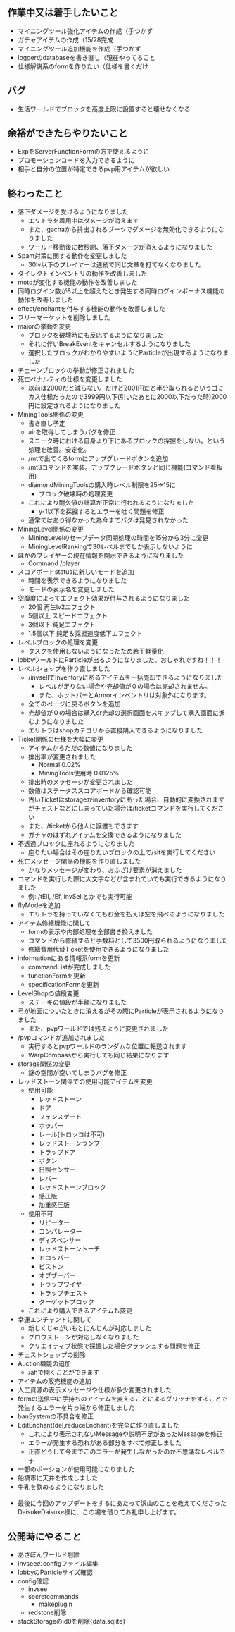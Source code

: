 ## 作業中又は着手したいこと

* マイニングツール強化アイテムの作成（手つかず
* ガチャアイテムの作成（15/28完成
* マイニングツール追加機能を作成（手つかず
* loggerのdatabaseを書き直し（現在やってること
* 仕様解説系のformを作りたい（仕様を書くだけ

## バグ

* 生活ワールドでブロックを高度上限に設置すると壊せなくなる

## 余裕ができたらやりたいこと

* ExpをServerFunctionFormの方で使えるように
* プロモーションコードを入力できるように
* 相手と自分の位置が特定できるpvp用アイテムが欲しい

## 終わったこと

* 落下ダメージを受けるようになりました
  * エリトラを着用中はダメージが消えます
  * また、gachaから排出されるブーツでダメージを無効化できるようになりました
  * ワールド移動後に数秒間、落下ダメージが消えるようになりました
* Spam対策に関する動作を変更しました
  * 30lv以下のプレイヤーは連続で同じ文章を打てなくなりました
* ダイレクトインベントリの動作を改善しました
* motdが変化する機能の動作を改善しました
* 同時ログイン数が8以上を超えたとき発生する同時ログインボーナス機能の動作を改善しました
* effect/enchantを付与する機能の動作を改善しました
* フリーマーケットを削除しました
* majorの挙動を変更
  * ブロックを破壊時にも反応するようになりました
  * それに伴いBreakEventをキャンセルするようになりました
  * 選択したブロックがわかりやすいようにParticleが出現するようになりました
* チェーンブロックの挙動が修正されました
* 死亡ペナルティの仕様を変更しました
  * 以前は2000だと減らない。だけど2001円だと半分取られるというゴミカス仕様だったので3999円以下(引いたあとに2000以下だった時)2000円に設定されるようになりました
* MiningTools関係の変更
  * 書き直し予定
  * airを取得してしまうバグを修正
  * スニーク時における自身より下にあるブロックの採掘をしない。という処理を改善。安定化。
  * /mtで出てくるformにアップグレードボタンを追加
  * /mt3コマンドを実装。アップグレードボタンと同じ機能(コマンド看板用)
  * diamondMiningToolsの購入時レベル制限を25->15に
    * ブロック破壊時の処理変更
  * これにより耐久値の計算が正常に行われるようになりました
    * y-1以下を採掘するとエラーを吐く問題を修正
  * 通常ではあり得なかった為今までバグは発見されなかった
* MiningLevel関係の変更
  * MiningLevelのセーブデータ同期処理の時間を15分から3分に変更
  * MiningLevelRankingで30レベルまでしか表示しないように
* ほかのプレイヤーの現在情報を開示できるようになりました
  * Command /player
* スコアボードstatusに新しいモードを追加
  * 時間を表示できるようになりました
  * モードの表示名を変更しました
* 空腹度によってエフェクト効果が付与されるようになりました
  * 20個 再生lv2エフェクト
  * 5個以上 スピードエフェクト
  * 3個以下 鈍足エフェクト
  * 1.5個以下 鈍足＆採掘速度低下エフェクト
* レベルブロックの処理を変更
  * タスクを使用しないようになったため若干軽量化
* lobbyワールドにParticleが出るようになりました。おしゃれですね！！！
* レベルショップを作り直しました
  * /invsellでInventoryにあるアイテムを一括売却できるようになりました
    * レベルが足りない場合や売却値が０の場合は売却されません。
    * また、ホットバーとArmorインベントリは対象外になります。
  * 全てのページに戻るボタンを追加
  * 売却値が０の場合は購入or売却の選択画面をスキップして購入画面に進むようになりました
  * エリトラはshopカテゴリから直接購入できるようになりました
* Ticket関係の仕様を大幅に変更
  * アイテムからただの数値になりました
  * 排出率が変更されました
    * Normal 0.02%
    * MiningTools使用時 0.0125%
  * 排出時のメッセージが変更されました
  * 数値はステータススコアボードから確認可能
  * 古いTicketはstorageかinventoryにあった場合、自動的に変換されますがチェストなどにしまっていた場合は/ticketコマンドを実行してください
  * また、/ticketから他人に譲渡もできます
  * ガチャのはずれアイテムを交換できるようになりました
* 不透過ブロックに座れるようになりました
  * 座りたい場合はその座りたいブロックの上で/sitを実行してください
* 死亡メッセージ関係の機能を作り直しました
  * かなりメッセージが変わり、おふざけ要素が消えました
* コマンドを実行した際に大文字などが含まれていても実行できるようになりました
  * 例: /tEll, /Ef, invSellとかでも実行可能
* flyModeを追加
  * エリトラを持っていなくてもお金を払えば空を飛べるようになりました
* アイテム修繕機能に関して
  * formの表示や内部処理を全部書き換えました
  * コマンドから修繕すると手数料として3500円取られるようになりました
  * 修繕費用代替Ticketを使用できるようになりました
* informationにある情報系formを更新
  * commandListが完成しました
  * functionFormを更新
  * specificationFormを更新
* LevelShopの値段変更
  * ステーキの値段が半額になりました
* 弓が地面についたときに消えるがその際にParticleが表示されるようになりました
  * また、pvpワールドでは残るように変更されました
* /pvpコマンドが追加されました
  * 実行するとpvpワールドのランダムな位置に転送されます
  * WarpCompassから実行しても同じ結果になります
* storage関係の変更
  * 謎の空間が空いてしまうバグを修正
* レッドストーン関係での使用可能アイテムを変更
  * 使用可能
    * レッドストーン
    * ドア
    * フェンスゲート
    * ホッパー
    * レール(トロッコは不可)
    * レッドストーンランプ
    * トラップドア
    * ボタン
    * 日照センサー
    * レバー
    * レッドストーンブロック
    * 感圧版
    * 加重感圧版
  * 使用不可
    * リピーター
    * コンパレーター
    * ディスペンサー
    * レッドストーントーチ
    * ドロッパー
    * ピストン
    * オブザーバー
    * トラップワイヤー
    * トラップチェスト
    * ターゲットブロック
  * これにより購入できるアイテムも変更
* 幸運エンチャントに関して
  * 新しくじゃがいもとにんじんが対応しました
  * グロウストーンが対応しなくなりました
  * クリエイティブ状態で採掘した場合クラッシュする問題を修正
* チェストショップの削除
* Auction機能の追加
  * /ahで開くことができます
* アイテムの販売機能の追加
* 人工資源の表示メッセージや仕様が多少変更されました
* formの送信中に手持ちのアイテムを変えることによるグリッチをすることで発生するエラーを片っ端から修正しました
* banSystemの不具合を修正
* EditEnchant(del,reduceEnchant)を完全に作り直しました
  * これにより表示されないMessageや説明不足があったMessageを修正
  * エラーが発生する恐れがある部分をすべて修正しました
  * ~~正直どうして今までこのエラーが発生しなかったのか不思議なレベルです~~
* 一部のポーションが使用可能になりました
* 船橋市に天井を作成しました
* 牛乳を飲めるようになりました
  <br>
  <br>
* 最後に今回のアップデートをするにあたって沢山のことを教えてくださったDaisukeDaisuke様に、この場を借りてお礼申し上げます。

## 公開時にやること

* あさぽんワールド削除
* invseeのconfigファイル編集
* lobbyのParticleサイズ確認
* config確認
  * invsee
  * secretcommands
    * makeplugin
  * redstone削除
* stackStorageのid0を削除{data.sqlite}